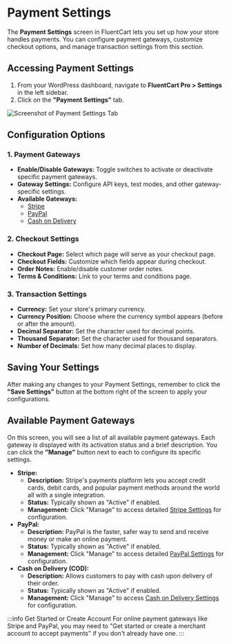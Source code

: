 # Payment Settings

The **Payment Settings** screen in FluentCart lets you set up how your store handles payments. You can configure payment gateways, customize checkout options, and manage transaction settings from this section.


## Accessing Payment Settings

1.  From your WordPress dashboard, navigate to **FluentCart Pro > Settings** in the left sidebar.
2.  Click on the **"Payment Settings"** tab.

![Screenshot of Payment Settings Tab](/images/settings-configuration/payment/payment-settings-tab.png)

## Configuration Options

### 1. Payment Gateways

* **Enable/Disable Gateways:** Toggle switches to activate or deactivate specific payment gateways.
* **Gateway Settings:** Configure API keys, test modes, and other gateway-specific settings.
* **Available Gateways:**
    * [Stripe](/guide/payments-checkout/connecting-payment-gateways/stripe-settings)
    * [PayPal](/guide/payments-checkout/connecting-payment-gateways/paypal-settings.md)
    * [Cash on Delivery](/guide/payments-checkout/connecting-payment-gateways/cash-on-delivery-settings.md)

### 2. Checkout Settings

* **Checkout Page:** Select which page will serve as your checkout page.
* **Checkout Fields:** Customize which fields appear during checkout.
* **Order Notes:** Enable/disable customer order notes.
* **Terms & Conditions:** Link to your terms and conditions page.

### 3. Transaction Settings

* **Currency:** Set your store's primary currency.
* **Currency Position:** Choose where the currency symbol appears (before or after the amount).
* **Decimal Separator:** Set the character used for decimal points.
* **Thousand Separator:** Set the character used for thousand separators.
* **Number of Decimals:** Set how many decimal places to display.

## Saving Your Settings

After making any changes to your Payment Settings, remember to click the **"Save Settings"** button at the bottom right of the screen to apply your configurations.

## Available Payment Gateways

On this screen, you will see a list of all available payment gateways. Each gateway is displayed with its activation status and a brief description. You can click the **"Manage"** button next to each to configure its specific settings. 

* **Stripe:** 
    * **Description:** Stripe's payments platform lets you accept credit cards, debit cards, and popular payment methods around the world all with a single integration. 
    * **Status:** Typically shown as "Active" if enabled. 
    * **Management:** Click "Manage" to access detailed [Stripe Settings](/payments-checkout/connecting-payment-gateways/stripe-settings) for configuration. 
* **PayPal:** 
    * **Description:** PayPal is the faster, safer way to send and receive money or make an online payment. 
    * **Status:** Typically shown as "Active" if enabled. 
    * **Management:** Click "Manage" to access detailed [PayPal Settings](/guide/payments-checkout/connecting-payment-gateways/paypal-settings) for configuration. 
* **Cash on Delivery (COD):** 
    * **Description:** Allows customers to pay with cash upon delivery of their order. 
    * **Status:** Typically shown as "Active" if enabled. 
    * **Management:** Click "Manage" to access [Cash on Delivery Settings](/guide/payments-checkout/connecting-payment-gateways/cash-on-delivery-settings) for configuration. 

:::info Get Started or Create Account
For online payment gateways like Stripe and PayPal, you may need to "Get started or create a merchant account to accept payments" if you don't already have one. 
:::

